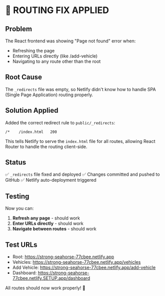 # 🔧 ROUTING FIX APPLIED

## Problem
The React frontend was showing "Page not found" error when:
- Refreshing the page
- Entering URLs directly (like /add-vehicle)
- Navigating to any route other than the root

## Root Cause
The `_redirects` file was empty, so Netlify didn't know how to handle SPA (Single Page Application) routing properly.

## Solution Applied
Added the correct redirect rule to `public/_redirects`:

```
/*    /index.html   200
```

This tells Netlify to serve the `index.html` file for all routes, allowing React Router to handle the routing client-side.

## Status
✅ `_redirects` file fixed and deployed
✅ Changes committed and pushed to GitHub
✅ Netlify auto-deployment triggered

## Testing
Now you can:
1. **Refresh any page** - should work
2. **Enter URLs directly** - should work  
3. **Navigate between routes** - should work

## Test URLs
- Root: https://strong-seahorse-77cbee.netlify.app
- Vehicles: https://strong-seahorse-77cbee.netlify.app/vehicles
- Add Vehicle: https://strong-seahorse-77cbee.netlify.app/add-vehicle
- Dashboard: https://strong-seahorse-77cbee.netlify.SETUP.app/dashboard

All routes should now work properly! 🎉

